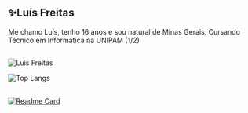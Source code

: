 <h2>✨Luís Freitas</h2>

Me chamo Luís, tenho 16 anos e sou natural de Minas Gerais. Cursando Técnico em Informática na UNIPAM (1/2)
##
![Luis Freitas](https://github-readme-stats.vercel.app/api?username=luisfreits&show_icons=true&theme=graywhite&bg_color=00000000)

![Top Langs](https://github-readme-stats.vercel.app/api/top-langs/?username=luisfreits&layout=compact&theme=graywhite&bg_color=00000000)

##

[![Readme Card](https://github-readme-stats.vercel.app/api/pin/?username=luisfreits&repo=faixa-etaria&theme=graywhite&bg_color=00000000)](https://github.com/anuraghazra/github-readme-stats)
